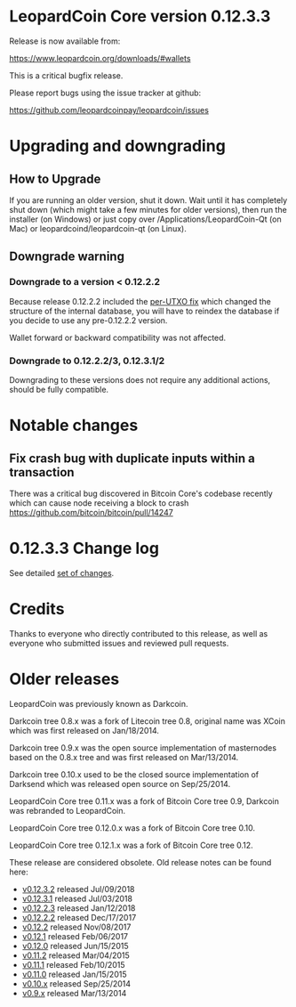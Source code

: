 LeopardCoin Core version 0.12.3.3
==========================

Release is now available from:

  <https://www.leopardcoin.org/downloads/#wallets>

This is a critical bugfix release.

Please report bugs using the issue tracker at github:

  <https://github.com/leopardcoinpay/leopardcoin/issues>


Upgrading and downgrading
=========================

How to Upgrade
--------------

If you are running an older version, shut it down. Wait until it has completely
shut down (which might take a few minutes for older versions), then run the
installer (on Windows) or just copy over /Applications/LeopardCoin-Qt (on Mac) or
leopardcoind/leopardcoin-qt (on Linux).

Downgrade warning
-----------------

### Downgrade to a version < 0.12.2.2

Because release 0.12.2.2 included the [per-UTXO fix](release-notes/leopardcoin/release-notes-0.12.2.2.md#per-utxo-fix)
which changed the structure of the internal database, you will have to reindex
the database if you decide to use any pre-0.12.2.2 version.

Wallet forward or backward compatibility was not affected.

### Downgrade to 0.12.2.2/3, 0.12.3.1/2

Downgrading to these versions does not require any additional actions, should be
fully compatible.


Notable changes
===============

Fix crash bug with duplicate inputs within a transaction
--------------------------------------------------------

There was a critical bug discovered in Bitcoin Core's codebase recently which
can cause node receiving a block to crash https://github.com/bitcoin/bitcoin/pull/14247

0.12.3.3 Change log
===================

See detailed [set of changes](https://github.com/leopardcoinpay/leopardcoin/compare/v0.12.3.2...leopardcoinpay:v0.12.3.3).

Credits
=======

Thanks to everyone who directly contributed to this release,
as well as everyone who submitted issues and reviewed pull requests.


Older releases
==============

LeopardCoin was previously known as Darkcoin.

Darkcoin tree 0.8.x was a fork of Litecoin tree 0.8, original name was XCoin
which was first released on Jan/18/2014.

Darkcoin tree 0.9.x was the open source implementation of masternodes based on
the 0.8.x tree and was first released on Mar/13/2014.

Darkcoin tree 0.10.x used to be the closed source implementation of Darksend
which was released open source on Sep/25/2014.

LeopardCoin Core tree 0.11.x was a fork of Bitcoin Core tree 0.9,
Darkcoin was rebranded to LeopardCoin.

LeopardCoin Core tree 0.12.0.x was a fork of Bitcoin Core tree 0.10.

LeopardCoin Core tree 0.12.1.x was a fork of Bitcoin Core tree 0.12.

These release are considered obsolete. Old release notes can be found here:

- [v0.12.3.2](https://github.com/leopardcoinpay/leopardcoin/blob/master/doc/release-notes/leopardcoin/release-notes-0.12.3.2.md) released Jul/09/2018
- [v0.12.3.1](https://github.com/leopardcoinpay/leopardcoin/blob/master/doc/release-notes/leopardcoin/release-notes-0.12.3.1.md) released Jul/03/2018
- [v0.12.2.3](https://github.com/leopardcoinpay/leopardcoin/blob/master/doc/release-notes/leopardcoin/release-notes-0.12.2.3.md) released Jan/12/2018
- [v0.12.2.2](https://github.com/leopardcoinpay/leopardcoin/blob/master/doc/release-notes/leopardcoin/release-notes-0.12.2.2.md) released Dec/17/2017
- [v0.12.2](https://github.com/leopardcoinpay/leopardcoin/blob/master/doc/release-notes/leopardcoin/release-notes-0.12.2.md) released Nov/08/2017
- [v0.12.1](https://github.com/leopardcoinpay/leopardcoin/blob/master/doc/release-notes/leopardcoin/release-notes-0.12.1.md) released Feb/06/2017
- [v0.12.0](https://github.com/leopardcoinpay/leopardcoin/blob/master/doc/release-notes/leopardcoin/release-notes-0.12.0.md) released Jun/15/2015
- [v0.11.2](https://github.com/leopardcoinpay/leopardcoin/blob/master/doc/release-notes/leopardcoin/release-notes-0.11.2.md) released Mar/04/2015
- [v0.11.1](https://github.com/leopardcoinpay/leopardcoin/blob/master/doc/release-notes/leopardcoin/release-notes-0.11.1.md) released Feb/10/2015
- [v0.11.0](https://github.com/leopardcoinpay/leopardcoin/blob/master/doc/release-notes/leopardcoin/release-notes-0.11.0.md) released Jan/15/2015
- [v0.10.x](https://github.com/leopardcoinpay/leopardcoin/blob/master/doc/release-notes/leopardcoin/release-notes-0.10.0.md) released Sep/25/2014
- [v0.9.x](https://github.com/leopardcoinpay/leopardcoin/blob/master/doc/release-notes/leopardcoin/release-notes-0.9.0.md) released Mar/13/2014

